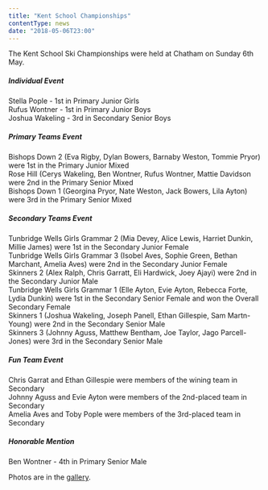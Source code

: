 ```yaml
---
title: "Kent School Championships"
contentType: news
date: "2018-05-06T23:00"
---
```


The Kent School Ski Championships were held at Chatham on Sunday 6th May.

##### Individual Event
Stella Pople - 1st in Primary Junior Girls\
Rufus Wontner - 1st in Primary Junior Boys\
Joshua Wakeling - 3rd in Secondary Senior Boys

##### Primary Teams Event
Bishops Down 2 (Eva Rigby, Dylan Bowers, Barnaby Weston, Tommie Pryor) were 1st in the Primary Junior Mixed\
Rose Hill (Cerys Wakeling, Ben Wontner, Rufus Wontner, Mattie Davidson were 2nd in the Primary Senior Mixed\
Bishops Down 1 (Georgina Pryor, Nate Weston, Jack Bowers, Lila Ayton) were 3rd in the Primary Senior Mixed

##### Secondary Teams Event
Tunbridge Wells Girls Grammar 2 (Mia Devey, Alice Lewis, Harriet Dunkin, Millie James) were 1st in the Secondary Junior Female\
Tunbridge Wells Girls Grammar 3 (Isobel Aves, Sophie Green, Bethan Marchant, Amelia Aves) were 2nd in the Secondary Junior Female\
Skinners 2 (Alex Ralph, Chris Garratt, Eli Hardwick, Joey Ajayi) were 2nd in the Secondary Junior Male\
Tunbridge Wells Girls Grammar 1 (Elle Ayton, Evie Ayton, Rebecca Forte, Lydia Dunkin) were 1st in the Secondary Senior Female and won the Overall Secondary Female\
Skinners 1 (Joshua Wakeling, Joseph Panell, Ethan Gillespie, Sam Martn-Young) were 2nd in the Secondary Senior Male\
Skinners 3 (Johnny Aguss, Matthew Bentham, Joe Taylor, Jago Parcell-Jones) were 3rd in the Secondary Senior Male

##### Fun Team Event
Chris Garrat and Ethan Gillespie were members of the wining team in Secondary\
Johnny Aguss and Evie Ayton were members of the 2nd-placed team in Secondary\
Amelia Aves and Toby Pople were members of the 3rd-placed team in Secondary

##### Honorable Mention
Ben Wontner - 4th in Primary Senior Male

Photos are in the [gallery](/gallery/2018/180506_kent).
